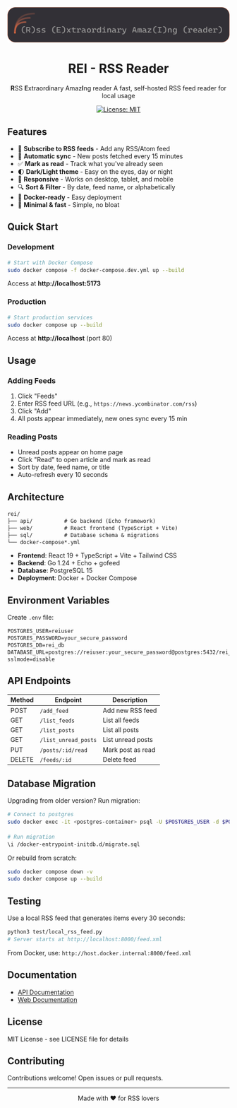 ![REI Banner](./banner.png)

<div align="center">

# REI - RSS Reader

**R**SS **E**xtraordinary Amaz**I**ng reader
A fast, self-hosted RSS feed reader for local usage

[![License: MIT](https://img.shields.io/badge/License-MIT-blue.svg)](https://opensource.org/licenses/MIT)

</div>

## Features

- 📰 **Subscribe to RSS feeds** - Add any RSS/Atom feed
- 🔄 **Automatic sync** - New posts fetched every 15 minutes
- ✅ **Mark as read** - Track what you've already seen
- 🌓 **Dark/Light theme** - Easy on the eyes, day or night
- 📱 **Responsive** - Works on desktop, tablet, and mobile
- 🔍 **Sort & Filter** - By date, feed name, or alphabetically
- 🐳 **Docker-ready** - Easy deployment
- 🚀 **Minimal & fast** - Simple, no bloat

## Quick Start

### Development

```bash
# Start with Docker Compose
sudo docker compose -f docker-compose.dev.yml up --build
```

Access at **http://localhost:5173**

### Production

```bash
# Start production services
sudo docker compose up --build
```

Access at **http://localhost** (port 80)

## Usage

### Adding Feeds

1. Click "Feeds"
2. Enter RSS feed URL (e.g., `https://news.ycombinator.com/rss`)
3. Click "Add"
4. All posts appear immediately, new ones sync every 15 min

### Reading Posts

- Unread posts appear on home page
- Click "Read" to open article and mark as read
- Sort by date, feed name, or title
- Auto-refresh every 10 seconds

## Architecture

```
rei/
├── api/          # Go backend (Echo framework)
├── web/          # React frontend (TypeScript + Vite)
├── sql/          # Database schema & migrations
└── docker-compose*.yml
```

- **Frontend**: React 19 + TypeScript + Vite + Tailwind CSS
- **Backend**: Go 1.24 + Echo + gofeed
- **Database**: PostgreSQL 15
- **Deployment**: Docker + Docker Compose

## Environment Variables

Create `.env` file:

```env
POSTGRES_USER=reiuser
POSTGRES_PASSWORD=your_secure_password
POSTGRES_DB=rei_db
DATABASE_URL=postgres://reiuser:your_secure_password@postgres:5432/rei_db?sslmode=disable
```

## API Endpoints

| Method | Endpoint | Description |
|--------|----------|-------------|
| POST | `/add_feed` | Add new RSS feed |
| GET | `/list_feeds` | List all feeds |
| GET | `/list_posts` | List all posts |
| GET | `/list_unread_posts` | List unread posts |
| PUT | `/posts/:id/read` | Mark post as read |
| DELETE | `/feeds/:id` | Delete feed |

## Database Migration

Upgrading from older version? Run migration:

```bash
# Connect to postgres
sudo docker exec -it <postgres-container> psql -U $POSTGRES_USER -d $POSTGRES_DB

# Run migration
\i /docker-entrypoint-initdb.d/migrate.sql
```

Or rebuild from scratch:

```bash
sudo docker compose down -v
sudo docker compose up --build
```

## Testing

Use a local RSS feed that generates items every 30 seconds:

```bash
python3 test/local_rss_feed.py
# Server starts at http://localhost:8000/feed.xml
```

From Docker, use: `http://host.docker.internal:8000/feed.xml`

## Documentation

- [API Documentation](./api/README.md)
- [Web Documentation](./web/README.md)

## License

MIT License - see LICENSE file for details

## Contributing

Contributions welcome! Open issues or pull requests.

---

<div align="center">
Made with ❤️ for RSS lovers
</div>
